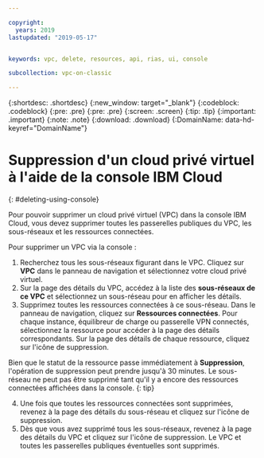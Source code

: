 ```yaml
---

copyright:
  years: 2019
lastupdated: "2019-05-17"


keywords: vpc, delete, resources, api, rias, ui, console

subcollection: vpc-on-classic

---
```


{:shortdesc: .shortdesc}
{:new_window: target="_blank"}
{:codeblock: .codeblock}
{:pre: .pre}
{:pre: .pre}
{:screen: .screen}
{:tip: .tip}
{:important: .important}
{:note: .note}
{:download: .download}
{:DomainName: data-hd-keyref="DomainName"}

# Suppression d'un cloud privé virtuel à l'aide de la console IBM Cloud
{: #deleting-using-console}

Pour pouvoir supprimer un cloud privé virtuel (VPC) dans la console IBM Cloud, vous devez supprimer toutes les passerelles publiques du VPC, les sous-réseaux et les ressources connectées.

Pour supprimer un VPC via la console :

1. Recherchez tous les sous-réseaux figurant dans le VPC.  Cliquez sur **VPC** dans le panneau de navigation et sélectionnez votre cloud privé virtuel. 
2. Sur la page des détails du VPC, accédez à la liste des **sous-réseaux de ce VPC** et sélectionnez un sous-réseau pour en afficher les détails.
3. Supprimez toutes les ressources connectées à ce sous-réseau. Dans le panneau de navigation, cliquez sur **Ressources connectées**. Pour chaque instance, équilibreur de charge ou passerelle VPN connectés, sélectionnez la ressource pour accéder à la page des détails correspondants. Sur la page des détails de chaque ressource, cliquez sur l'icône de suppression. 

  Bien que le statut de la ressource passe immédiatement à **Suppression**, l'opération de suppression peut prendre jusqu'à 30 minutes. Le sous-réseau ne peut pas être supprimé tant qu'il y a encore des ressources connectées affichées dans la console.
  {: tip}

4. Une fois que toutes les ressources connectées sont supprimées, revenez à la page des détails du sous-réseau et cliquez sur l'icône de suppression.
5. Dès que vous avez supprimé tous les sous-réseaux, revenez à la page des détails du VPC et cliquez sur l'icône de suppression. Le VPC et toutes les passerelles publiques éventuelles sont supprimés.
